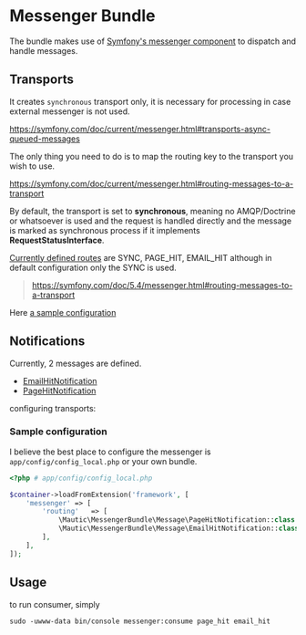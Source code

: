 # Messenger Bundle

The bundle makes use of [Symfony's messenger component](https://symfony.com/doc/5.4/messenger.html) to dispatch and handle messages. 

## Transports

It creates `synchronous` transport only, it is necessary for processing in case external messenger is not used. 

https://symfony.com/doc/current/messenger.html#transports-async-queued-messages

The only thing you need to do is to map the routing key to the transport you wish to use.

https://symfony.com/doc/current/messenger.html#routing-messages-to-a-transport

By default, the transport is set to **synchronous**, meaning no AMQP/Doctrine or whatsoever is used and the request is handled directly and the message is marked as synchronous process if it implements **RequestStatusInterface**.

[Currently defined routes](MauticMessengerRoutes.php) are SYNC, PAGE_HIT, EMAIL_HIT although in default configuration only the SYNC is used.

> https://symfony.com/doc/5.4/messenger.html#routing-messages-to-a-transport

Here [a sample configuration](#sample-configuration)

## Notifications

Currently, 2 messages are defined.
 * [EmailHitNotification](app/bundles/MessengerBundle/Message/EmailHitNotification.php)
 * [PageHitNotification](app/bundles/MessengerBundle/Message/PageHitNotification.php)

configuring transports:


### Sample configuration
I believe the best place to configure the messenger is `app/config/config_local.php` or your own bundle.

```php
<?php # app/config/config_local.php

$container->loadFromExtension('framework', [
    'messenger' => [
        'routing'   => [
            \Mautic\MessengerBundle\Message\PageHitNotification::class  => \Mautic\MessengerBundle\MauticMessengerTransports::HIT,
            \Mautic\MessengerBundle\Message\EmailHitNotification::class => \Mautic\MessengerBundle\MauticMessengerTransports::HIT,
        ],
    ],
]);
```
## Usage

to run consumer, simply 
```shell
sudo -uwww-data bin/console messenger:consume page_hit email_hit
```
